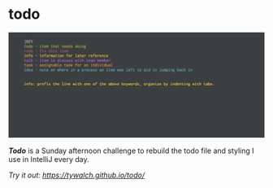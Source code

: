 # todo
![todo](https://github.com/tywalch/todo/blob/master/assets/todo.png?raw=true)

***Todo*** is a Sunday afternoon challenge to rebuild the todo file and styling I use in IntelliJ every day.

*Try it out: https://tywalch.github.io/todo/*